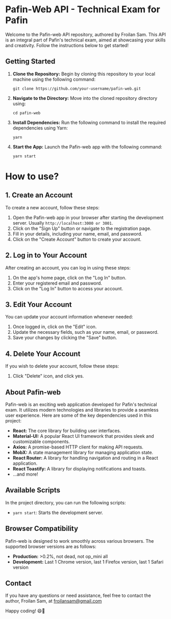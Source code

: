 # Pafin-Web API - Technical Exam for Pafin

Welcome to the Pafin-web API repository, authored by Froilan Sam. This API is an integral part of Pafin's technical exam, aimed at showcasing your skills and creativity. Follow the instructions below to get started!

## Getting Started

1. **Clone the Repository:** Begin by cloning this repository to your local machine using the following command:

   ```
   git clone https://github.com/your-username/pafin-web.git
   ```

2. **Navigate to the Directory:** Move into the cloned repository directory using:

   ```
   cd pafin-web
   ```

3. **Install Dependencies:** Run the following command to install the required dependencies using Yarn:

   ```
   yarn
   ```

4. **Start the App:** Launch the Pafin-web app with the following command:

   ```
   yarn start
   ```

# How to use?

## 1. Create an Account

To create a new account, follow these steps:

1. Open the Pafin-web app in your browser after starting the development server. Usually `http://localhost:3000 or 3001`.
2. Click on the "Sign Up" button or navigate to the registration page.
3. Fill in your details, including your name, email, and password.
4. Click on the "Create Account" button to create your account.

## 2. Log in to Your Account

After creating an account, you can log in using these steps:

1. On the app's home page, click on the "Log In" button.
2. Enter your registered email and password.
3. Click on the "Log In" button to access your account.

## 3. Edit Your Account

You can update your account information whenever needed:

1. Once logged in, click on the "Edit" icon.
2. Update the necessary fields, such as your name, email, or password.
3. Save your changes by clicking the "Save" button.

## 4. Delete Your Account

If you wish to delete your account, follow these steps:

1. Click "Delete" icon, and click yes.

## About Pafin-web

Pafin-web is an exciting web application developed for Pafin's technical exam. It utilizes modern technologies and libraries to provide a seamless user experience. Here are some of the key dependencies used in this project:

- **React:** The core library for building user interfaces.
- **Material-UI:** A popular React UI framework that provides sleek and customizable components.
- **Axios:** A promise-based HTTP client for making API requests.
- **MobX:** A state management library for managing application state.
- **React Router:** A library for handling navigation and routing in a React application.
- **React Toastify:** A library for displaying notifications and toasts.
- ...and more!

## Available Scripts

In the project directory, you can run the following scripts:

- `yarn start`: Starts the development server.

## Browser Compatibility

Pafin-web is designed to work smoothly across various browsers. The supported browser versions are as follows:

- **Production:** >0.2%, not dead, not op_mini all
- **Development:** Last 1 Chrome version, last 1 Firefox version, last 1 Safari version

## Contact

If you have any questions or need assistance, feel free to contact the author, Froilan Sam, at froilansam@gmail.com

Happy coding! 😄🎉
